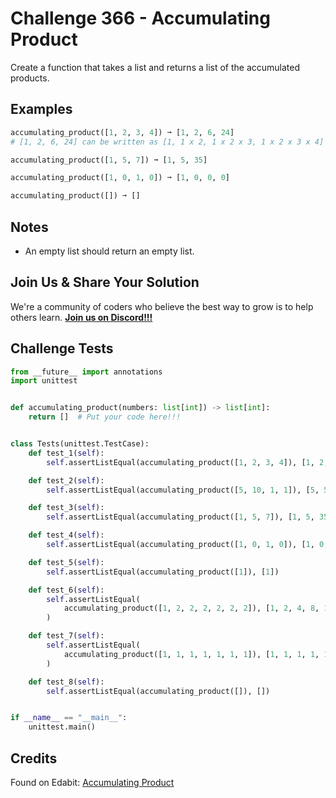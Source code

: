 # Challenge 366 - Accumulating Product

Create a function that takes a list and returns a list of the accumulated products.

## Examples
```python
accumulating_product([1, 2, 3, 4]) ➞ [1, 2, 6, 24]
# [1, 2, 6, 24] can be written as [1, 1 x 2, 1 x 2 x 3, 1 x 2 x 3 x 4]

accumulating_product([1, 5, 7]) ➞ [1, 5, 35]

accumulating_product([1, 0, 1, 0]) ➞ [1, 0, 0, 0]

accumulating_product([]) ➞ []
```
## Notes

- An empty list should return an empty list.

## Join Us & Share Your Solution

We're a community of coders who believe the best way to grow is to help others learn. **[Join us on Discord!!!](https://discord.gg/sfHykntuGy)**

## Challenge Tests
```python
from __future__ import annotations
import unittest


def accumulating_product(numbers: list[int]) -> list[int]:
    return []  # Put your code here!!!


class Tests(unittest.TestCase):
    def test_1(self):
        self.assertListEqual(accumulating_product([1, 2, 3, 4]), [1, 2, 6, 24])

    def test_2(self):
        self.assertListEqual(accumulating_product([5, 10, 1, 1]), [5, 50, 50, 50])

    def test_3(self):
        self.assertListEqual(accumulating_product([1, 5, 7]), [1, 5, 35])

    def test_4(self):
        self.assertListEqual(accumulating_product([1, 0, 1, 0]), [1, 0, 0, 0])

    def test_5(self):
        self.assertListEqual(accumulating_product([1]), [1])

    def test_6(self):
        self.assertListEqual(
            accumulating_product([1, 2, 2, 2, 2, 2, 2]), [1, 2, 4, 8, 16, 32, 64]
        )

    def test_7(self):
        self.assertListEqual(
            accumulating_product([1, 1, 1, 1, 1, 1, 1]), [1, 1, 1, 1, 1, 1, 1]
        )

    def test_8(self):
        self.assertListEqual(accumulating_product([]), [])


if __name__ == "__main__":
    unittest.main()
```
## Credits

Found on Edabit: [Accumulating Product](https://edabit.com/challenge/iMRN9YGK4mcYja9rY)
